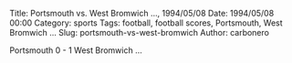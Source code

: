 Title: Portsmouth vs. West Bromwich …, 1994/05/08
Date: 1994/05/08 00:00
Category: sports
Tags: football, football scores, Portsmouth, West Bromwich …
Slug: portsmouth-vs-west-bromwich
Author: carbonero


Portsmouth 0 - 1 West Bromwich …
